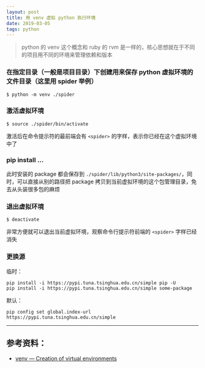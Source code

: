 ```yaml
---
layout: post
title: 用 venv 虚拟 python 执行环境
date: 2019-03-05
tags: python
---
```


> python 的 venv 这个概念和 ruby 的 rvm 是一样的，核心思想就在于不同的项目用不同的环境来管理依赖和版本

### 在指定目录（一般是项目目录）下创建用来保存 python 虚拟环境的文件目录（这里用 spider 举例）

```
$ python -m venv ./spider
```

### 激活虚拟环境

```
$ source ./spider/bin/activate
```
激活后在命令提示符的最前端会有 `<spider>` 的字样，表示你已经在这个虚拟环境中了

### pip install ...

此时安装的 package 都会保存到 `./spider/lib/python3/site-packages/`，同时，可以直接从别的路径把 package 拷贝到当前虚拟环境的这个包管理目录，免去从头装很多包的麻烦

### 退出虚拟环境

```
$ deactivate
```

非常方便就可以退出当前虚拟环境，观察命令行提示符前端的 `<spider>` 字样已经消失

### 更换源

临时：
```
pip install -i https://pypi.tuna.tsinghua.edu.cn/simple pip -U
pip install -i https://pypi.tuna.tsinghua.edu.cn/simple some-package
```

默认：
```
pip config set global.index-url https://pypi.tuna.tsinghua.edu.cn/simple
```

---

## 参考资料：

* [venv — Creation of virtual environments](https://docs.python.org/3/library/venv.html)